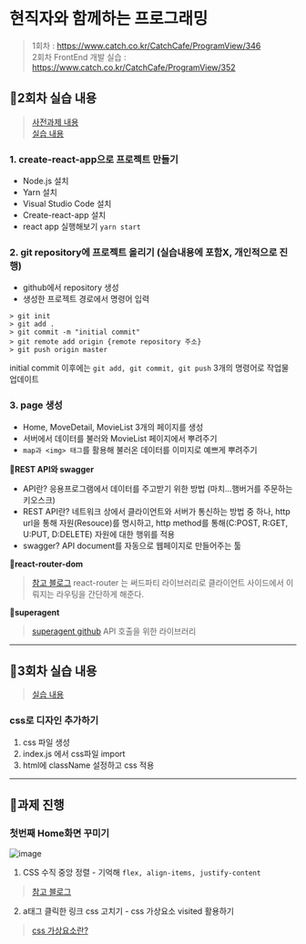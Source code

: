 # 현직자와 함께하는 프로그래밍

> 1회차 : https://www.catch.co.kr/CatchCafe/ProgramView/346  
> 2회차 FrontEnd 개발 실습 : https://www.catch.co.kr/CatchCafe/ProgramView/352

## 🍎2회차 실습 내용

> [사전과제 내용](https://www.notion.so/2-9f611527f10a4ff493cd568cf89fc204)  
> [실습 내용](https://www.notion.so/2-befab0f864b54410a5fc919602960701)

### 1. create-react-app으로 프로젝트 만들기

- Node.js 설치
- Yarn 설치
- Visual Studio Code 설치
- Create-react-app 설치
- react app 실행해보기 `yarn start`

### 2. git repository에 프로젝트 올리기 (실습내용에 포함X, 개인적으로 진행)

- github에서 repository 생성
- 생성한 프로젝트 경로에서 명령어 입력

```console
> git init
> git add .
> git commit -m "initial commit"
> git remote add origin {remote repository 주소}
> git push origin master
```

initial commit 이후에는 `git add, git commit, git push` 3개의 명령어로 작업물 업데이트

### 3. page 생성

- Home, MoveDetail, MovieList 3개의 페이지를 생성
- 서버에서 데이터를 불러와 MovieList 페이지에서 뿌려주기
- `map과 <img> 태그`를 활용해 불러온 데이터를 이미지로 예쁘게 뿌려주기

**🌱REST API와 swagger**

- API란? 응용프로그램에서 데이터를 주고받기 위한 방법 (마치...햄버거를 주문하는 키오스크)
- REST API란? 네트워크 상에서 클라이언트와 서버가 통신하는 방법 중 하나, http url을 통해 자원(Resouce)를 명시하고, http method를 통해(C:POST, R:GET, U:PUT, D:DELETE) 자원에 대한 행위를 적용
- swagger? API document를 자동으로 웹페이지로 만들어주는 툴

**🌱react-router-dom**

> [참고 블로그](https://velopert.com/3417)
> react-router 는 써드파티 라이브러리로 클라이언트 사이드에서 이뤄지는 라우팅을 간단하게 해준다.

**🌱superagent**

> [superagent github](https://github.com/visionmedia/superagent)
> API 호출을 위한 라이브러리

---

## 🍊3회차 실습 내용

> [실습 내용](https://www.notion.so/3-2235d1aa51cb400d8da03072d7555094)

### css로 디자인 추가하기

1. css 파일 생성
2. index.js 에서 css파일 import
3. html에 className 설정하고 css 적용

---

## 🍋과제 진행

### 첫번째 Home화면 꾸미기

![image](https://user-images.githubusercontent.com/30452963/75772842-0e036a00-5d90-11ea-8e4a-5d8bae7c10b7.png)

1. CSS 수직 중앙 정렬 - 기억해 `flex, align-items, justify-content`
> [참고 블로그](https://hyunseob.github.io/solved-by-flexbox-kr/demos/vertical-centering/)

2. a태그 클릭한 링크 css 고치기 - css 가상요소 visited 활용하기
> [css 가상요소란?](https://developer.mozilla.org/ko/docs/Web/CSS/Pseudo-classes)
